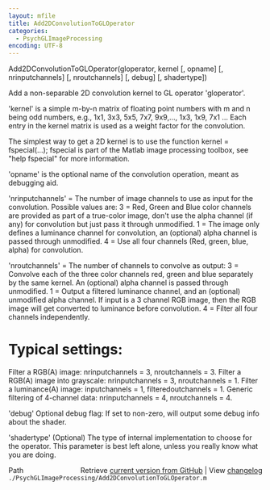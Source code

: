 ```yaml
---
layout: mfile
title: Add2DConvolutionToGLOperator
categories:
  - PsychGLImageProcessing
encoding: UTF-8
---
```


Add2DConvolutionToGLOperator(gloperator, kernel [, opname] [, nrinputchannels] [, nroutchannels] [, debug] [, shadertype])

Add a non-separable 2D convolution kernel to GL operator 'gloperator'.

'kernel' is a simple m-by-n matrix of floating point numbers with m and
n being odd numbers, e.g., 1x1, 3x3, 5x5, 7x7, 9x9,..., 1x3, 1x9, 7x1 ...
Each entry in the kernel matrix is used as a weight factor for the
convolution.

The simplest way to get a 2D kernel is to use the function
kernel = fspecial(...); fspecial is part of the Matlab image
processing toolbox, see "help fspecial" for more information.

'opname' is the optional name of the convolution operation, meant as
debugging aid.

'nrinputchannels' = The number of image channels to use as input for the
convolution. Possible values are: 3 = Red, Green and Blue color channels are
provided as part of a true-color image, don't use the alpha channel (if
any) for convolution but just pass it through unmodified. 1 = The image
only defines a luminance channel for convolution, an (optional) alpha
channel is passed through unmodified. 4 = Use all four channels (Red,
green, blue, alpha) for convolution.

'nroutchannels' = The number of channels to convolve as output: 3 =
Convolve each of the three color channels red, green and blue separately
by the same kernel. An (optional) alpha channel is passed through unmodified.
1 = Output a filtered luminance channel, and an (optional) unmodified
alpha channel. If input is a 3 channel RGB image, then the RGB image will
get converted to luminance before convolution. 4 = Filter all four
channels independently.

# Typical settings:

Filter a RGB(A) image: nrinputchannels = 3, nroutchannels = 3.
Filter a RGB(A) image into grayscale: nrinputchannels = 3, nroutchannels = 1.
Filter a luminance(A) image: inputchannels = 1, filteredoutchannels = 1.
Generic filtering of 4-channel data: nrinputchannels = 4, nroutchannels = 4.

'debug' Optional debug flag: If set to non-zero, will output some debug
info about the shader.

'shadertype' (Optional) The type of internal implementation to choose for
the operator. This parameter is best left alone, unless you really know
what you are doing.


<div class="code_header" style="text-align:right;">
  <span style="float:left;">Path&nbsp;&nbsp;</span> <span class="counter">Retrieve <a href=
  "https://raw.github.com/Psychtoolbox-3/Psychtoolbox-3/beta/./PsychGLImageProcessing/Add2DConvolutionToGLOperator.m">current version from GitHub</a> | View <a href=
  "https://github.com/Psychtoolbox-3/Psychtoolbox-3/commits/beta/./PsychGLImageProcessing/Add2DConvolutionToGLOperator.m">changelog</a></span>
</div>
<div class="code">
  <code>./PsychGLImageProcessing/Add2DConvolutionToGLOperator.m</code>
</div>
